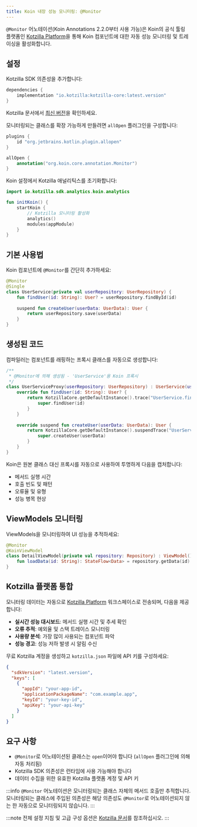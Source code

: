 ```yaml
---
title: Koin 내장 성능 모니터링: @Monitor
---
```


`@Monitor` 어노테이션(Koin Annotations 2.2.0부터 사용 가능)은 Koin의 공식 툴링 플랫폼인 [Kotzilla Platform](https://kotzilla.io)을 통해 Koin 컴포넌트에 대한 자동 성능 모니터링 및 트레이싱을 활성화합니다.

## 설정

Kotzilla SDK 의존성을 추가합니다:

```kotlin
dependencies {
    implementation "io.kotzilla:kotzilla-core:latest.version"
}
```

Kotzilla 문서에서 [최신 버전](https://doc.kotzilla.io/docs/releaseNotes/changelogSDK)을 확인하세요.

모니터링되는 클래스를 확장 가능하게 만들려면 `allOpen` 플러그인을 구성합니다:

```kotlin
plugins {
    id "org.jetbrains.kotlin.plugin.allopen"
}

allOpen {
    annotation("org.koin.core.annotation.Monitor")
}
```

Koin 설정에서 Kotzilla 애널리틱스를 초기화합니다:

```kotlin
import io.kotzilla.sdk.analytics.koin.analytics

fun initKoin() {
    startKoin {
        // Kotzilla 모니터링 활성화
        analytics()
        modules(appModule)
    }
}
```

## 기본 사용법

Koin 컴포넌트에 `@Monitor`를 간단히 추가하세요:

```kotlin
@Monitor
@Single
class UserService(private val userRepository: UserRepository) {
    fun findUser(id: String): User? = userRepository.findById(id)
    
    suspend fun createUser(userData: UserData): User {
        return userRepository.save(userData)
    }
}
```

## 생성된 코드

컴파일러는 컴포넌트를 래핑하는 프록시 클래스를 자동으로 생성합니다:

```kotlin
/**
 * @Monitor에 의해 생성됨 - 'UserService'용 Koin 프록시
 */
class UserServiceProxy(userRepository: UserRepository) : UserService(userRepository) {
    override fun findUser(id: String): User? { 
        return KotzillaCore.getDefaultInstance().trace("UserService.findUser") { 
            super.findUser(id) 
        } 
    }
    
    override suspend fun createUser(userData: UserData): User { 
        return KotzillaCore.getDefaultInstance().suspendTrace("UserService.createUser") { 
            super.createUser(userData) 
        } 
    }
}
```

Koin은 원본 클래스 대신 프록시를 자동으로 사용하여 투명하게 다음을 캡처합니다:
- 메서드 실행 시간
- 호출 빈도 및 패턴
- 오류율 및 유형
- 성능 병목 현상

## ViewModels 모니터링

ViewModels을 모니터링하여 UI 성능을 추적하세요:

```kotlin
@Monitor
@KoinViewModel
class DetailViewModel(private val repository: Repository) : ViewModel() {
    fun loadData(id: String): StateFlow<Data> = repository.getData(id)
}
```

## Kotzilla 플랫폼 통합

모니터링 데이터는 자동으로 [Kotzilla Platform](https://kotzilla.io) 워크스페이스로 전송되며, 다음을 제공합니다:

- **실시간 성능 대시보드**: 메서드 실행 시간 및 추세 확인
- **오류 추적**: 예외율 및 스택 트레이스 모니터링
- **사용량 분석**: 가장 많이 사용되는 컴포넌트 파악
- **성능 경고**: 성능 저하 발생 시 알림 수신

무료 Kotzilla 계정을 생성하고 `kotzilla.json` 파일에 API 키를 구성하세요:

```json
{
  "sdkVersion": "latest.version",
  "keys": [
    {
      "appId": "your-app-id",
      "applicationPackageName": "com.example.app",
      "keyId": "your-key-id", 
      "apiKey": "your-api-key"
    }
  ]
}
```

## 요구 사항

- `@Monitor`로 어노테이션된 클래스는 `open`이어야 합니다 (`allOpen` 플러그인에 의해 자동 처리됨)
- Kotzilla SDK 의존성은 런타임에 사용 가능해야 합니다
- 데이터 수집을 위한 유효한 Kotzilla 플랫폼 계정 및 API 키

:::info
`@Monitor` 어노테이션은 모니터링되는 클래스 자체의 메서드 호출만 추적합니다. 모니터링되는 클래스에 주입된 의존성은 해당 의존성도 `@Monitor`로 어노테이션되지 않는 한 자동으로 모니터링되지 않습니다.
:::

:::note
전체 설정 지침 및 고급 구성 옵션은 [Kotzilla 문서](https://doc.kotzilla.io)를 참조하십시오.
:::